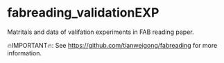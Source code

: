 # fabreading_validationEXP



Matritals and data of valifation experiments in FAB reading paper.

🔥IMPORTANT🔥: See https://github.com/tianweigong/fabreading for more information.
